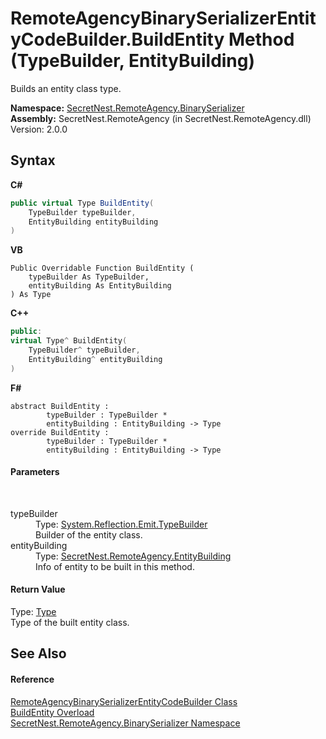 # RemoteAgencyBinarySerializerEntityCodeBuilder.BuildEntity Method (TypeBuilder, EntityBuilding)
 

Builds an entity class type.

**Namespace:**&nbsp;<a href="N_SecretNest_RemoteAgency_BinarySerializer">SecretNest.RemoteAgency.BinarySerializer</a><br />**Assembly:**&nbsp;SecretNest.RemoteAgency (in SecretNest.RemoteAgency.dll) Version: 2.0.0

## Syntax

**C#**<br />
``` C#
public virtual Type BuildEntity(
	TypeBuilder typeBuilder,
	EntityBuilding entityBuilding
)
```

**VB**<br />
``` VB
Public Overridable Function BuildEntity ( 
	typeBuilder As TypeBuilder,
	entityBuilding As EntityBuilding
) As Type
```

**C++**<br />
``` C++
public:
virtual Type^ BuildEntity(
	TypeBuilder^ typeBuilder, 
	EntityBuilding^ entityBuilding
)
```

**F#**<br />
``` F#
abstract BuildEntity : 
        typeBuilder : TypeBuilder * 
        entityBuilding : EntityBuilding -> Type 
override BuildEntity : 
        typeBuilder : TypeBuilder * 
        entityBuilding : EntityBuilding -> Type 
```


#### Parameters
&nbsp;<dl><dt>typeBuilder</dt><dd>Type: <a href="https://docs.microsoft.com/dotnet/api/system.reflection.emit.typebuilder" target="_blank">System.Reflection.Emit.TypeBuilder</a><br />Builder of the entity class.</dd><dt>entityBuilding</dt><dd>Type: <a href="T_SecretNest_RemoteAgency_EntityBuilding">SecretNest.RemoteAgency.EntityBuilding</a><br />Info of entity to be built in this method.</dd></dl>

#### Return Value
Type: <a href="https://docs.microsoft.com/dotnet/api/system.type" target="_blank">Type</a><br />Type of the built entity class.

## See Also


#### Reference
<a href="T_SecretNest_RemoteAgency_BinarySerializer_RemoteAgencyBinarySerializerEntityCodeBuilder">RemoteAgencyBinarySerializerEntityCodeBuilder Class</a><br /><a href="Overload_SecretNest_RemoteAgency_BinarySerializer_RemoteAgencyBinarySerializerEntityCodeBuilder_BuildEntity">BuildEntity Overload</a><br /><a href="N_SecretNest_RemoteAgency_BinarySerializer">SecretNest.RemoteAgency.BinarySerializer Namespace</a><br />
